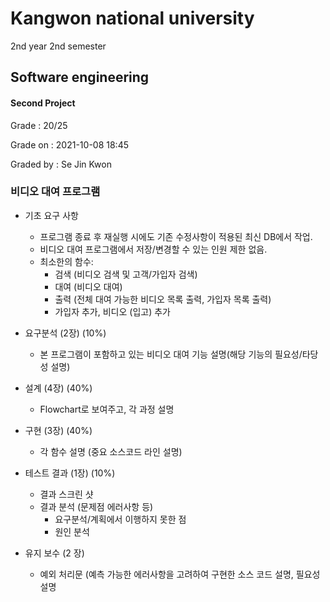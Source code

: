 # Kangwon national university

2nd year 2nd semester

## Software engineering
#### Second Project
Grade : 20/25

Grade on : 2021-10-08 18:45

Graded by	: Se Jin Kwon

### 비디오 대여 프로그램


- 기초 요구 사항
  * 프로그램 종료 후 재실행 시에도 기존 수정사항이 적용된 최신 DB에서 작업.
  * 비디오 대여 프로그램에서 저장/변경할 수 있는 인원 제한 없음.
  * 최소한의 함수:
    * 검색 (비디오 검색 및 고객/가입자 검색)
    * 대여 (비디오 대여)
    * 출력 (전체 대여 가능한 비디오 목록 출력, 가입자 목록 출력)
    * 가입자 추가, 비디오 (입고) 추가

- 요구분석 (2장) (10%)
  * 본 프로그램이 포함하고 있는 비디오 대여 기능 설명(해당 기능의 필요성/타당성 설명)

- 설계 (4장) (40%)
  * Flowchart로 보여주고, 각 과정 설명

- 구현 (3장) (40%)
  * 각 함수 설명 (중요 소스코드 라인 설명)

- 테스트 결과 (1장) (10%)
  * 결과 스크린 샷
  * 결과 분석 (문제점 에러사항 등)
    * 요구분석/계획에서 이행하지 못한 점
    * 원인 분석

- 유지 보수 (2 장)
  * 예외 처리문 (예측 가능한 에러사항을 고려하여 구현한 소스 코드 설명, 필요성 설명

